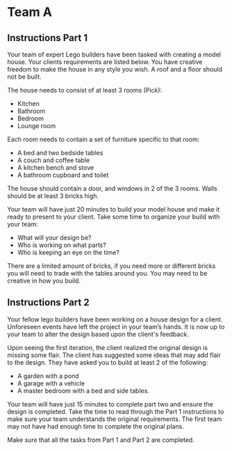 # Team A

## Instructions Part 1

Your team of expert Lego builders have been tasked with creating a model house. Your clients requirements are listed below. You have creative freedom to make the house in any style you wish. A roof and a floor should not be built.

The house needs to consist of at least 3 rooms (Pick):
- Kitchen
- Bathroom
- Bedroom
- Lounge room

Each room needs to contain a set of furniture specific to that room:
- A bed and two bedside tables
- A couch and coffee table
- A kitchen bench and stove
- A bathroom cupboard and toilet

The house should contain a door, and windows in 2 of the 3 rooms. Walls should be at least 3 bricks high.

Your team will have just 20 minutes to build your model house and make it ready to present to your client. Take some time to organize your build with your team:
- What will your design be?
- Who is working on what parts?
- Who is keeping an eye on the time?

There are a limited amount of bricks, if you need more or different bricks you will need to trade with the tables around you. You may need to be creative in how you build.

## Instructions Part 2

Your fellow lego builders have been working on a house design for a client. Unforeseen events have left the project in your team’s hands. It is now up to your team to alter the design based upon the client's feedback.

Upon seeing the first iteration, the client realized the original design is missing some flair. The client has suggested some ideas that may add flair to the design. They have asked you to build at least 2 of the following:
- A garden with a pond
- A garage with a vehicle
- A master bedroom with a bed and side tables.

Your team will have just 15 minutes to complete part two and ensure the design is completed. Take the time to read through the Part 1 instructions to make sure your team understands the original requirements. The first team may not have had enough time to complete the original plans. 

Make sure that all the tasks from Part 1 and Part 2 are completed.